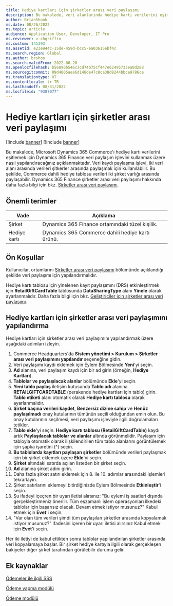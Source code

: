```yaml
---
title: Hediye kartları için şirketler arası veri paylaşımı
description: Bu makalede, veri alanlarında hediye kartı verilerini eşitlemek için Microsoft Dynamics 365 Commerce'ın açıklanır Dynamics 365 Finance veri paylaşım işlevini kullanmak üzere nasıl yapılandırılabileceği açıklanmaktadır.
author: BrianShook
ms.date: 08/26/2022
ms.topic: article
audience: Application User, Developer, IT Pro
ms.reviewer: v-chgriffin
ms.custom: 141393
ms.assetid: e23e944c-15de-459d-bcc5-ea03615ebf4c
ms.search.region: Global
ms.author: brshoo
ms.search.validFrom: 2022-06-20
ms.openlocfilehash: b56890b546c3cd74b75cf447e62495733ea8d288
ms.sourcegitcommit: 09d4805aea6d148de47c8ca38d8244bbce9786ce
ms.translationtype: HT
ms.contentlocale: tr-TR
ms.lasthandoff: 08/31/2022
ms.locfileid: "9387077"
---
```

# <a name="cross-company-data-sharing-for-gift-cards"></a>Hediye kartları için şirketler arası veri paylaşımı

[!include [banner](../includes/banner.md)]
[!include [banner](../includes/preview-banner.md)]

Bu makalede, Microsoft Dynamics 365 Commerce'ı hediye kartı verilerini eşitlemek için Dynamics 365 Finance veri paylaşım işlevini kullanmak üzere nasıl yapılandıracağınız açıklanmaktadır. Veri kaydı paylaşma işlevi, iki veri alanı arasında verileri şitkerler arasında paylaşmak için kullanılabilir. Bu şekilde, Commerce dahili hediye tablosu verileri iki şirket varlığı arasında paylaşabilir. Dynamics 365 Finance şirketler arası veri paylaşımı hakkında daha fazla bilgi için bkz. [Şirketler arası veri paylaşımı](/dynamics365/fin-ops-core/dev-itpro/sysadmin/cross-company-data-sharing).

## <a name="key-terms"></a>Önemli terimler

| Vade | Açıklama |
|---|---|
| Şirket | Dynamics 365 Finance ortamındaki tüzel kişilik. |
| Hediye kartı | Dynamics 365 Commerce dahili hediye kartı ürünü. |

## <a name="prerequisites"></a>Ön Koşullar

Kullanıcılar, ortamlarını [Şirketler arası veri paylaşımı](/dynamics365/fin-ops-core/dev-itpro/sysadmin/cross-company-data-sharing) bölümünde açıklandığı şekilde veri paylaşımı için yapılandırmalıdır.

Hediye kartı tablosu için yinelenen kayıt paylaşımını (DRS) etkinleştirmek için **RetailGiftCardTable** tablosunda **DataSharingType** alanı **Yinele** olarak ayarlanmalıdır. Daha fazla bilgi için bkz. [Geliştiriciler için şirketler arası veri paylaşımı](/dynamics365/fin-ops-core/dev-itpro/sysadmin/drs-srs-dev).

## <a name="configure-cross-company-data-sharing-for-gift-cards"></a>Hediye kartları için şirketler arası veri paylaşımını yapılandırma

Hediye kartları için şirketler arası veri paylaşımını yapılandırmak üzere aşağıdaki adımları izleyin.

1. Commerce Headquarters'da **Sistem yönetimi \> Kurulum \> Şirketler arası veri paylaşımını yapılandır** seçeneğine gidin.
1. Veri paylaşımı kaydı eklemek için Eylem Bölmesinde **Yeni**'yi seçin.
1. **Ad** alanına, veri paylaşım kaydı için bir ad girin (örneğin, **Hediye Kartları**).
1. **Tablolar ve paylaşılacak alanlar** bölümünde **Ekle**'yi seçin.
1. **Yeni tablo paylaş** iletişim kutusunda **Tablo adı** alanına **RETAILGIFTCARDTABLE** (perakende hediye kartları için tablo) girin. **Tablo etiketi** alanı otomatik olarak **Hediye kartı tablosu** olarak ayarlanmalıdır.
1. **Şirket başına verileri kaydet**, **Benzersiz dizine sahip** ve **Henüz paylaşılmadı** onay kutularının tümünün seçili olduğundan emin olun. Bu onay kutularının seçilmesi, veri paylaşımı işleviyle ilgili doğrulamaları tetikler.
1. **Tablo ekle**'yi seçin. **Hediye kartı tablosu (RetailGiftCardTable)** kaydı artık **Paylaşılacak tablolar ve alanlar** altında görünmelidir. Paylaşım için tabloyla otomatik olarak ilişkilendirilen tüm tablo alanlarını görüntülemek için şapka işaretini (^) seçin.
1. **Bu tablolarda kayıtları paylaşan şirketler**  bölümünde verileri paylaşmak için bir şirket eklemek üzere **Ekle**'yi seçin.
1. **Şirket** altındaki satırda açılan listeden bir şirket seçin.
1. **Ad** alanına şirket adını girin.
1. Daha fazla şirket satırı eklemek için 8. ile 10. adımlar arasındaki işlemleri tekrarlayın.
1. Şirket satırlarını eklemeyi bitirdiğinizde Eylem Bölmesinde **Etkinleştir**'i seçin.
1. Şu ifadeyi içeçren bir uyarı iletisi alırsınız: "Bu eylemi iş saatleri dışında gerçekleştirmeniz önerilir. Tüm eşzamanlı işlem operasyonları ilkedeki tablolar için başarısız olacak. Devam etmek istiyor musunuz?" Kabul etmek için **Evet**'i seçin.
1. "Var olan tüm verileri şimdi tüm paylaşılan şirketler arasında kopyalamak istiyor musunuz?" ifadesini içeren bir uyarı iletisi alırsınız Kabul etmek için **Evet**'i seçin.

Her iki iletiyi de kabul ettikten sonra tablolar yapılandırılan şirketler arasında veri kopyalamaya başlar. Bir şirket hediye kartıyla ilgili olarak gerçekleşen bakiyeler diğer şirket tarafından görülebilir duruma gelir.

## <a name="additional-resources"></a>Ek kaynaklar

[Ödemeler ile ilgili SSS](payments-retail.md)

[Ödeme yapma modülü](../add-checkout-module.md)

[Ödeme modülü](../payment-module.md)
